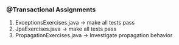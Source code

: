 ### @Transactional Assignments
1) ExceptionsExercises.java -> make all tests pass
2) JpaExercises.java -> make all tests pass
3) PropagationExercises.java -> Investigate propagation behavior